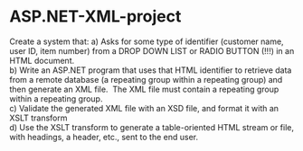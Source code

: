 # ASP.NET-XML-project
Create a system that: 
a) Asks for some type of identifier (customer name, user ID, item number) from a DROP DOWN LIST or RADIO BUTTON (!!!) in an HTML document.<br>
b) Write an ASP.NET program that uses that HTML identifier to retrieve data from a remote database (a repeating group within a repeating group) and then generate an XML file.  The XML file must contain a repeating group within a repeating group. <br>
c) Validate the generated XML file with an XSD file, and format it with an XSLT transform <br>
d) Use the XSLT transform to generate a table-oriented HTML stream or file, with headings, a header, etc., sent to the end user.
